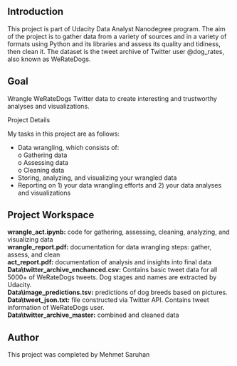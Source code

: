 ## Introduction 

This project is part of Udacity Data Analyst Nanodegree program. The aim of the project is to gather data from a variety of sources and in a variety of formats using Python and its libraries and assess its quality and tidiness, then clean it. The dataset is the tweet archive of Twitter user @dog_rates, also known as WeRateDogs.
## Goal

Wrangle WeRateDogs Twitter data to create interesting and trustworthy analyses and visualizations.  

Project Details  

My tasks in this project are as follows:  
* Data wrangling, which consists of:  
o	Gathering data  
o	Assessing data  
o	Cleaning data  
* Storing, analyzing, and visualizing your wrangled data  
* Reporting on 1) your data wrangling efforts and 2) your data analyses and visualizations  
## Project Workspace
**wrangle_act.ipynb:** code for gathering, assessing, cleaning, analyzing, and visualizing data  
**wrangle_report.pdf:** documentation for data wrangling steps: gather, assess, and clean  
**act_report.pdf:** documentation of analysis and insights into final data  
**Data\twitter_archive_enchanced.csv:** Contains basic tweet data for all 5000+ of WeRateDogs tweets. Dog stages and names are extracted by Udacity.   
**Data\image_predictions.tsv:** predictions of dog breeds based on pictures.  
**Data\tweet_json.txt:** file constructed via Twitter API. Contains tweet information of WeRateDogs user.  
**Data\twitter_archive_master:** combined and cleaned data  
## Author
This project was completed by Mehmet Saruhan
